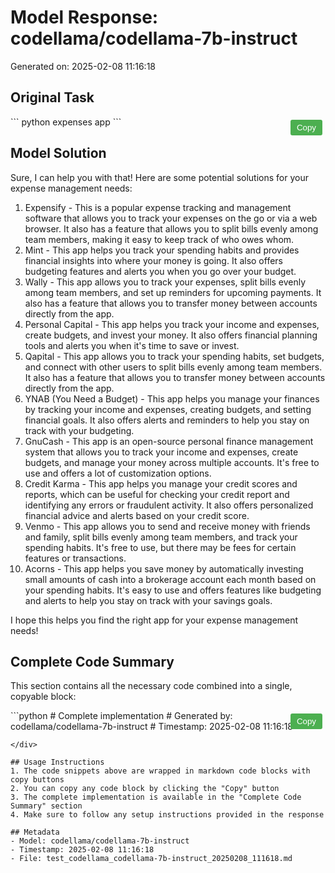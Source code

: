 # Model Response: codellama/codellama-7b-instruct
Generated on: 2025-02-08 11:16:18


<style>
.copy-button {
    position: absolute;
    top: 5px;
    right: 5px;
    padding: 5px 10px;
    background-color: #4CAF50;
    color: white;
    border: none;
    border-radius: 3px;
    cursor: pointer;
    z-index: 1;
}
.code-container {
    position: relative;
    margin: 10px 0;
}
.copy-button:hover {
    background-color: #45a049;
}
.copy-button:active {
    background-color: #3d8b40;
}
</style>

<script>
function copyCode(buttonElement) {
    const codeBlock = buttonElement.parentElement.querySelector('code');
    const range = document.createRange();
    range.selectNode(codeBlock);
    window.getSelection().removeAllRanges();
    window.getSelection().addRange(range);
    try {
        document.execCommand('copy');
        buttonElement.textContent = 'Copied!';
        setTimeout(() => {
            buttonElement.textContent = 'Copy';
        }, 2000);
    } catch(e) {
        console.error('Failed to copy text:', e);
        buttonElement.textContent = 'Failed to copy';
    }
    window.getSelection().removeAllRanges();
}
</script>


## Original Task
<div class="code-container">
<button class="copy-button" onclick="copyCode(this)">Copy</button>
```
python expenses app
```
</div>

## Model Solution
  Sure, I can help you with that! Here are some potential solutions for your expense management needs:

1. Expensify - This is a popular expense tracking and management software that allows you to track your expenses on the go or via a web browser. It also has a feature that allows you to split bills evenly among team members, making it easy to keep track of who owes whom.
2. Mint - This app helps you track your spending habits and provides financial insights into where your money is going. It also offers budgeting features and alerts you when you go over your budget.
3. Wally - This app allows you to track your expenses, split bills evenly among team members, and set up reminders for upcoming payments. It also has a feature that allows you to transfer money between accounts directly from the app.
4. Personal Capital - This app helps you track your income and expenses, create budgets, and invest your money. It also offers financial planning tools and alerts you when it's time to save or invest.
5. Qapital - This app allows you to track your spending habits, set budgets, and connect with other users to split bills evenly among team members. It also has a feature that allows you to transfer money between accounts directly from the app.
6. YNAB (You Need a Budget) - This app helps you manage your finances by tracking your income and expenses, creating budgets, and setting financial goals. It also offers alerts and reminders to help you stay on track with your budgeting.
7. GnuCash - This app is an open-source personal finance management system that allows you to track your income and expenses, create budgets, and manage your money across multiple accounts. It's free to use and offers a lot of customization options.
8. Credit Karma - This app helps you manage your credit scores and reports, which can be useful for checking your credit report and identifying any errors or fraudulent activity. It also offers personalized financial advice and alerts based on your credit score.
9. Venmo - This app allows you to send and receive money with friends and family, split bills evenly among team members, and track your spending habits. It's free to use, but there may be fees for certain features or transactions.
10. Acorns - This app helps you save money by automatically investing small amounts of cash into a brokerage account each month based on your spending habits. It's easy to use and offers features like budgeting and alerts to help you stay on track with your savings goals.

I hope this helps you find the right app for your expense management needs!

## Complete Code Summary
This section contains all the necessary code combined into a single, copyable block:

<div class="code-container">
<button class="copy-button" onclick="copyCode(this)">Copy</button>
```python
# Complete implementation
# Generated by: codellama/codellama-7b-instruct
# Timestamp: 2025-02-08 11:16:18


```
</div>

## Usage Instructions
1. The code snippets above are wrapped in markdown code blocks with copy buttons
2. You can copy any code block by clicking the "Copy" button
3. The complete implementation is available in the "Complete Code Summary" section
4. Make sure to follow any setup instructions provided in the response

## Metadata
- Model: codellama/codellama-7b-instruct
- Timestamp: 2025-02-08 11:16:18
- File: test_codellama_codellama-7b-instruct_20250208_111618.md
